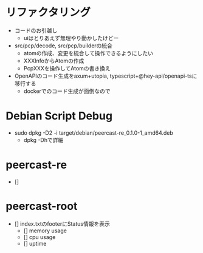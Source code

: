# リファクタリング
- コードのお引越し
  - uiはとりあえず無理やり動かしたけどー
- src/pcp/decode, src/pcp/builderの統合
  - atomの作成、変更を統合して操作できるようにしたい
  - XXXInfoからAtomの作成
  - PcpXXXを操作してAtomの書き換え
- OpenAPIのコード生成をaxum+utopia, typescript+@hey-api/openapi-tsに移行する
  - dockerでのコード生成が面倒なので

# Debian Script Debug
- sudo dpkg -D2 -i target/debian/peercast-re_0.1.0-1_amd64.deb
  - dpkg -Dhで詳細

# peercast-re
- [] 

# peercast-root
- [] index.txtのfooterにStatus情報を表示
  - [] memory usage
  - [] cpu usage
  - [] uptime
